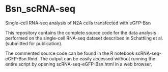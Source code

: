 # Bsn_scRNA-seq
Single-cell RNA-seq analysis of N2A cells transfected with eGFP-Bsn

This repository contains the complete source code for the data analysis performed on the single-cell RNA-seq dataset described in Schattling et al. (submitted for publication).

The commented source code can be found in the R notebook scRNA-seq-eGFP-Bsn.Rmd. The output can be easily accessed without running the entire script by opening scRNA-seq-eGFP-Bsn.html in a web browser.
